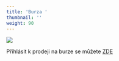 ```yaml
---
title: 'Burza '
thumbnail: ''
weight: 90
---
```

![](/images/uploads/jarni_burza_2019.jpg)

Přihlásit k prodeji na burze se můžete [ZDE](https://docs.google.com/forms/d/e/1FAIpQLScep3NZhLZkcVRkI7Pb2lQUvstCGUpVtsbgPDGjvuSlUkXdjA/viewform)
